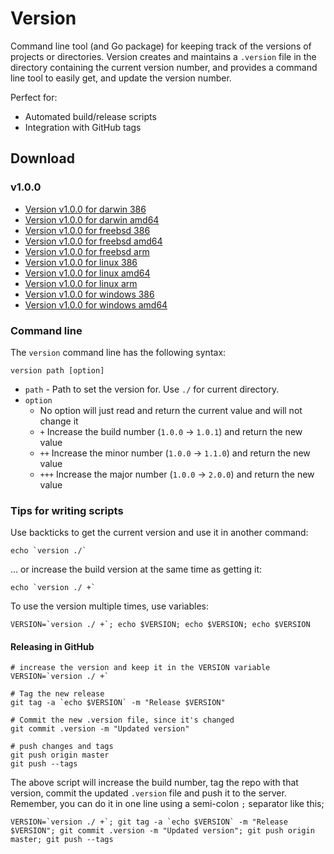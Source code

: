 # Version

Command line tool (and Go package) for keeping track of the versions of projects or directories.  Version creates and maintains a `.version` file in the directory containing the current version number, and provides a command line tool to easily get, and update the version number.

Perfect for:

  * Automated build/release scripts
  * Integration with GitHub tags

## Download

### v1.0.0
  * [Version v1.0.0 for darwin 386](https://github.com/stretchr/version/releases/download/v1.0.0/version-v1.0.0-darwin-386.tar)
  * [Version v1.0.0 for darwin amd64](https://github.com/stretchr/version/releases/download/v1.0.0/version-v1.0.0-darwin-amd64.tar)
  * [Version v1.0.0 for freebsd 386](https://github.com/stretchr/version/releases/download/v1.0.0/version-v1.0.0-freebsd-386.tar)
  * [Version v1.0.0 for freebsd amd64](https://github.com/stretchr/version/releases/download/v1.0.0/version-v1.0.0-freebsd-amd64.tar)
  * [Version v1.0.0 for freebsd arm](https://github.com/stretchr/version/releases/download/v1.0.0/version-v1.0.0-freebsd-arm.tar)
  * [Version v1.0.0 for linux 386](https://github.com/stretchr/version/releases/download/v1.0.0/version-v1.0.0-linux-386.tar)
  * [Version v1.0.0 for linux amd64](https://github.com/stretchr/version/releases/download/v1.0.0/version-v1.0.0-linux-amd64.tar)
  * [Version v1.0.0 for linux arm](https://github.com/stretchr/version/releases/download/v1.0.0/version-v1.0.0-linux-arm.tar)
  * [Version v1.0.0 for windows 386](https://github.com/stretchr/version/releases/download/v1.0.0/version-v1.0.0-windows-386.tar)
  * [Version v1.0.0 for windows amd64](https://github.com/stretchr/version/releases/download/v1.0.0/version-v1.0.0-windows-amd64.tar)


### Command line

The `version` command line has the following syntax:

    version path [option]

  * `path` - Path to set the version for.  Use `./` for current directory.
  * `option`
    * No option will just read and return the current value and will not change it
    * `+` Increase the build number (`1.0.0` -> `1.0.1`) and return the new value
    * `++` Increase the minor number (`1.0.0` -> `1.1.0`) and return the new value
    * `+++` Increase the major number (`1.0.0` -> `2.0.0`) and return the new value

### Tips for writing scripts

Use backticks to get the current version and use it in another command:

    echo `version ./`

... or increase the build version at the same time as getting it:

    echo `version ./ +`

To use the version multiple times, use variables:

    VERSION=`version ./ +`; echo $VERSION; echo $VERSION; echo $VERSION

#### Releasing in GitHub

    # increase the version and keep it in the VERSION variable
    VERSION=`version ./ +`

    # Tag the new release
    git tag -a `echo $VERSION` -m "Release $VERSION"

    # Commit the new .version file, since it's changed
    git commit .version -m "Updated version"

    # push changes and tags
    git push origin master
    git push --tags

The above script will increase the build number, tag the repo with that version, commit the updated `.version` file and push it to the server.  Remember, you can do it in one line using a semi-colon `;` separator like this;

    VERSION=`version ./ +`; git tag -a `echo $VERSION` -m "Release $VERSION"; git commit .version -m "Updated version"; git push origin master; git push --tags
